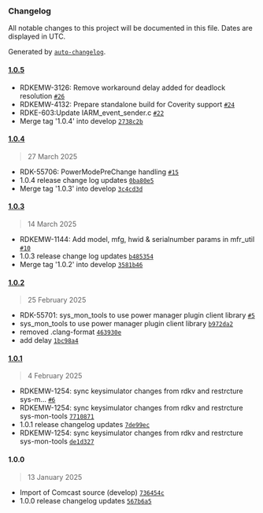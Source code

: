 ### Changelog

All notable changes to this project will be documented in this file. Dates are displayed in UTC.

Generated by [`auto-changelog`](https://github.com/CookPete/auto-changelog).

#### [1.0.5](https://github.com/rdkcentral/sys_mon_tools/compare/1.0.4...1.0.5)

- RDKEMW-3126: Remove workaround delay added for deadlock resolution [`#26`](https://github.com/rdkcentral/sys_mon_tools/pull/26)
- RDKEMW-4132: Prepare standalone build for Coverity support [`#24`](https://github.com/rdkcentral/sys_mon_tools/pull/24)
- RDKE-603:Update IARM_event_sender.c [`#22`](https://github.com/rdkcentral/sys_mon_tools/pull/22)
- Merge tag '1.0.4' into develop [`2738c2b`](https://github.com/rdkcentral/sys_mon_tools/commit/2738c2b1f8978301f3dc49ea2758918c394af9e9)

#### [1.0.4](https://github.com/rdkcentral/sys_mon_tools/compare/1.0.3...1.0.4)

> 27 March 2025

- RDK-55706: PowerModePreChange handling [`#15`](https://github.com/rdkcentral/sys_mon_tools/pull/15)
- 1.0.4 release change log updates [`0ba80e5`](https://github.com/rdkcentral/sys_mon_tools/commit/0ba80e5d091c3eb9984a5188b0a0ae1965716c16)
- Merge tag '1.0.3' into develop [`3c4cd3d`](https://github.com/rdkcentral/sys_mon_tools/commit/3c4cd3d72b7903864f163cc5326d6c240bd135ea)

#### [1.0.3](https://github.com/rdkcentral/sys_mon_tools/compare/1.0.2...1.0.3)

> 14 March 2025

- RDKEMW-1144: Add model, mfg, hwid & serialnumber params in mfr_util [`#10`](https://github.com/rdkcentral/sys_mon_tools/pull/10)
- 1.0.3 release change log updates [`b485354`](https://github.com/rdkcentral/sys_mon_tools/commit/b485354534f5ee8f3eaa1f0d403140414e5351de)
- Merge tag '1.0.2' into develop [`3581b46`](https://github.com/rdkcentral/sys_mon_tools/commit/3581b46cfb6551e0624063971fe37a0deb7d15ea)

#### [1.0.2](https://github.com/rdkcentral/sys_mon_tools/compare/1.0.1...1.0.2)

> 25 February 2025

- RDK-55701: sys_mon_tools to use power manager plugin client library [`#5`](https://github.com/rdkcentral/sys_mon_tools/pull/5)
- sys_mon_tools to use power manager plugin client library [`b972da2`](https://github.com/rdkcentral/sys_mon_tools/commit/b972da28c3873d72c36e9f7868a8a347b0f58639)
- removed .clang-format [`463930e`](https://github.com/rdkcentral/sys_mon_tools/commit/463930e114b307f26d65bb473f34ad10901f1220)
- add delay [`1bc98a4`](https://github.com/rdkcentral/sys_mon_tools/commit/1bc98a407264fbd6c8b732c0336890c430e56783)

#### [1.0.1](https://github.com/rdkcentral/sys_mon_tools/compare/1.0.0...1.0.1)

> 4 February 2025

- RDKEMW-1254: sync keysimulator changes from rdkv and restrcture sys-m… [`#6`](https://github.com/rdkcentral/sys_mon_tools/pull/6)
- RDKEMW-1254: sync keysimulator changes from rdkv and restrcture sys-mon-tools [`7710871`](https://github.com/rdkcentral/sys_mon_tools/commit/7710871c36c2118643049b096b0e8048de25631c)
- 1.0.1 release changelog updates [`7de99ec`](https://github.com/rdkcentral/sys_mon_tools/commit/7de99ecef2064d6604b77d787ead28a0fb79846d)
- RDKEMW-1254: sync keysimulator changes from rdkv and restrcture sys-mon-tools [`de1d327`](https://github.com/rdkcentral/sys_mon_tools/commit/de1d3277b80a7d69979d5c8f52afb8f186123918)

#### 1.0.0

> 13 January 2025

- Import of Comcast source (develop) [`736454c`](https://github.com/rdkcentral/sys_mon_tools/commit/736454ca373a3865d18d1ad4bce2250f63991eba)
- 1.0.0 release changelog updates [`567b6a5`](https://github.com/rdkcentral/sys_mon_tools/commit/567b6a59a27755767d0cfed949503afd1ec7eb16)
